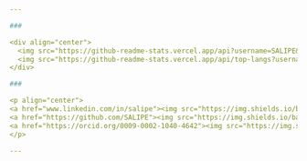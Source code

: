```yaml
---

###

<div align="center">
  <img src="https://github-readme-stats.vercel.app/api?username=SALIPE&hide_title=false&hide_rank=true&show_icons=true&include_all_commits=true&count_private=true&disable_animations=false&theme=dracula&locale=en&hide_border=true" height="150" alt="stats graph"  />
  <img src="https://github-readme-stats.vercel.app/api/top-langs?username=SALIPE&locale=en&hide_title=false&layout=compact&card_width=320&langs_count=5&theme=dracula&hide_border=true" height="150" alt="languages graph"  />
</div>

###

<p align="center">
<a href="www.linkedin.com/in/salipe"><img src="https://img.shields.io/badge/linkedin-%230077B5.svg?&style=for-the-badge&logo=linkedin&logoColor=white" alt="LinkedIn" /></a>
<a href="https://github.com/SALIPE"><img src="https://img.shields.io/badge/GitHub-100000?style=for-the-badge&logo=github&logoColor=white" alt="GitHub" /></a>
<a href="https://orcid.org/0009-0002-1040-4642"><img src="https://img.shields.io/badge/ORCID-A6CE39?style=for-the-badge&logo=orcid&logoColor=white" alt="ORCID" /></a>
</p>

---
```


